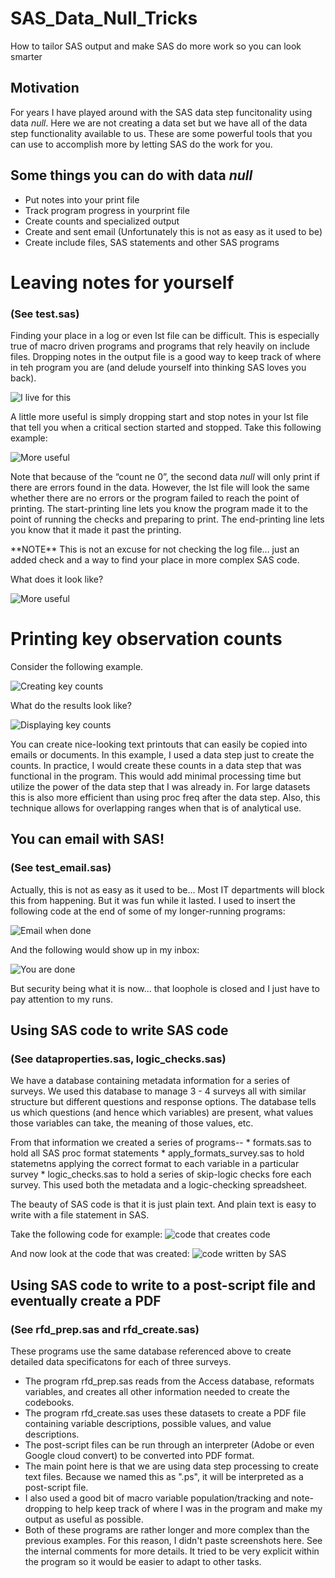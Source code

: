 # SAS_Data_Null_Tricks
How to tailor SAS output and make SAS do more work so you can look smarter

## Motivation
For years I have played around with the SAS data step funcitonality using data _null_.  Here we are not creating a data set but we have all of the data step functionality available to us.  These are some powerful tools that you can use to accomplish more by letting SAS do the work for you.

## Some things you can do with data _null_
* Put notes into your print file
* Track program progress in yourprint file
* Create counts and specialized output
* Create and sent email (Unfortunately this is not as easy as it used to be)
* Create include files, SAS statements and other SAS programs

# Leaving notes for yourself
### (See test.sas)
Finding your place in a log or even lst file can be difficult. This is especially true of macro driven programs and programs that rely heavily on include files. Dropping notes in the output file is a good way to keep track of where in teh program you are (and delude yourself into thinking SAS loves you back).

![I live for this](images/HiMaria.png)

A little more useful is simply dropping start and stop notes in your lst file that tell you when a critical section started and stopped.  Take this following example:

![More useful](images/dropping_notes.png)

Note that because of the “count ne 0”, the second data _null_ will only print if there are errors found in the data. However, the lst file will look the same whether there are no errors or the program failed to reach the point of printing.
The start-printing line lets you know the program made it to the point of running the checks and preparing to print.
The end-printing line lets you know that it made it past the printing. 
<p>
**NOTE** This is not an excuse for not checking the log file… just an added check and a way to find your place in more complex SAS code.
<p>
What does it look like?

![More useful](images/dropping_notes_results.png)

# Printing key observation counts
Consider the following example.

![Creating key counts](counting_code.png)

What do the results look like?

![Displaying key counts](images/counting_results.png)

You can create nice-looking text printouts that can easily be copied into emails or documents.  In this example, I used a data step just to create the counts.  In practice, I would create these counts in a data step that was functional in the program.  This would add minimal processing time but utilize the power of the data step that I was already in.  For large datasets this is also more efficient than using proc freq after the data step.  Also, this technique allows for overlapping ranges when that is of analytical use.

## You can email with SAS!
### (See test_email.sas)
Actually, this is not as easy as it used to be... Most IT departments will block this from happening.  But it was fun while it lasted.  I used to insert the following code at the end of some of my longer-running programs:

![Email when done](images/email_code.png)

And the following would show up in my inbox:

![You are done](images/email_results.png)

But security being what it is now... that loophole is closed and I just have to pay attention to my runs. 

## Using SAS code to write SAS code
### (See dataproperties.sas, logic_checks.sas)
We have a database containing metadata information for a series of surveys.  We used this database to manage 3 - 4 surveys all with similar structure but different questions and response options.  The database tells us which questions (and hence which variables) are present, what values those variables can take, the meaning of those values, etc.  
<P>
From that information we created a series of programs--
* formats.sas to hold all SAS proc format statements
* apply_formats_survey.sas to hold statemetns applying the correct format to each variable in a particular survey
* logic_checks.sas to hold a series of skip-logic checks fore each survey. This used both the metadata and a logic-checking spreadsheet.
<p>
The beauty of SAS code is that it is just plain text.  And plain text is easy to write with a file statement in SAS.

Take the following code for example:
![code that creates code](images/code_creating_code.png)

And now look at the code that was created:
![code written by SAS](images/code_creating_results.png)

## Using SAS code to write to a post-script file and eventually create a PDF
### (See rfd_prep.sas and rfd_create.sas)
These programs use the same database referenced above to create detailed data specificatons for each of three surveys.  
* The program rfd_prep.sas reads from the Access database, reformats variables, and creates all other information needed to create the codebooks. 
* The program rfd_create.sas uses these datasets to create a PDF file containing variable descriptions, possible values, and value descriptions. 
* The post-script files can be run through an interpreter (Adobe or even Google cloud convert) to be converted into PDF format.
* The main point here is that we are using data step processing to create text files.  Because we named this as ".ps", it will be interpreted as a post-script file.  
* I also used a good bit of macro variable population/tracking and note-dropping to help keep track of where I was in the program and make my output as useful as possible.
* Both of these programs are rather longer and more complex than the previous examples. For this reason, I didn't paste screenshots here. See the internal comments for more details.  It tried to be very explicit within the program so it would be easier to adapt to other tasks.